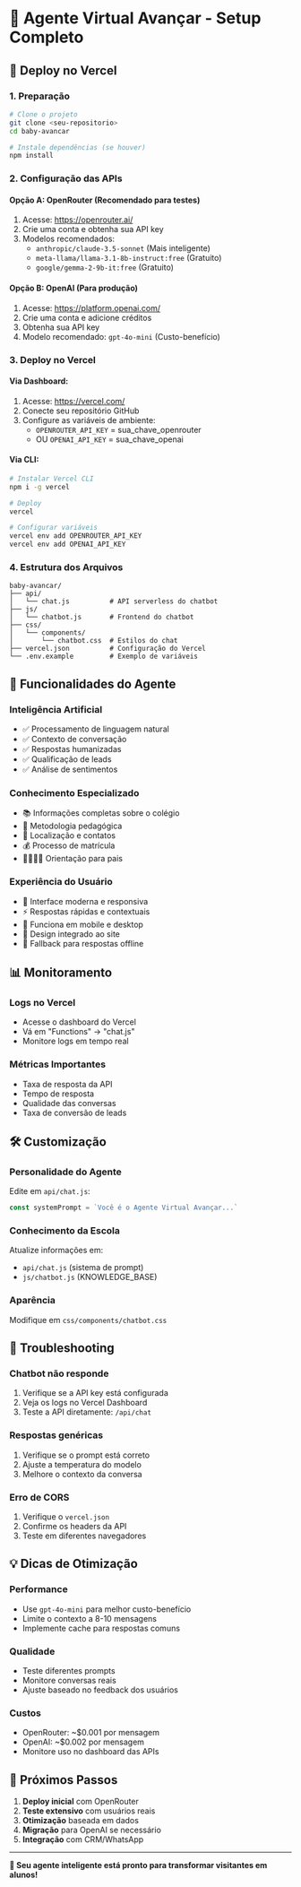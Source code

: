 # 🤖 Agente Virtual Avançar - Setup Completo

## 🚀 Deploy no Vercel

### 1. **Preparação**
```bash
# Clone o projeto
git clone <seu-repositorio>
cd baby-avancar

# Instale dependências (se houver)
npm install
```

### 2. **Configuração das APIs**

#### **Opção A: OpenRouter (Recomendado para testes)**
1. Acesse: https://openrouter.ai/
2. Crie uma conta e obtenha sua API key
3. Modelos recomendados:
   - `anthropic/claude-3.5-sonnet` (Mais inteligente)
   - `meta-llama/llama-3.1-8b-instruct:free` (Gratuito)
   - `google/gemma-2-9b-it:free` (Gratuito)

#### **Opção B: OpenAI (Para produção)**
1. Acesse: https://platform.openai.com/
2. Crie uma conta e adicione créditos
3. Obtenha sua API key
4. Modelo recomendado: `gpt-4o-mini` (Custo-benefício)

### 3. **Deploy no Vercel**

#### **Via Dashboard:**
1. Acesse: https://vercel.com/
2. Conecte seu repositório GitHub
3. Configure as variáveis de ambiente:
   - `OPENROUTER_API_KEY` = sua_chave_openrouter
   - OU `OPENAI_API_KEY` = sua_chave_openai

#### **Via CLI:**
```bash
# Instalar Vercel CLI
npm i -g vercel

# Deploy
vercel

# Configurar variáveis
vercel env add OPENROUTER_API_KEY
vercel env add OPENAI_API_KEY
```

### 4. **Estrutura dos Arquivos**
```
baby-avancar/
├── api/
│   └── chat.js          # API serverless do chatbot
├── js/
│   └── chatbot.js       # Frontend do chatbot
├── css/
│   └── components/
│       └── chatbot.css  # Estilos do chat
├── vercel.json          # Configuração do Vercel
└── .env.example         # Exemplo de variáveis
```

## 🧠 Funcionalidades do Agente

### **Inteligência Artificial**
- ✅ Processamento de linguagem natural
- ✅ Contexto de conversação
- ✅ Respostas humanizadas
- ✅ Qualificação de leads
- ✅ Análise de sentimentos

### **Conhecimento Especializado**
- 📚 Informações completas sobre o colégio
- 🎯 Metodologia pedagógica
- 📍 Localização e contatos
- 💰 Processo de matrícula
- 👨‍👩‍👧‍👦 Orientação para pais

### **Experiência do Usuário**
- 💬 Interface moderna e responsiva
- ⚡ Respostas rápidas e contextuais
- 📱 Funciona em mobile e desktop
- 🎨 Design integrado ao site
- 🔄 Fallback para respostas offline

## 📊 Monitoramento

### **Logs no Vercel**
- Acesse o dashboard do Vercel
- Vá em "Functions" → "chat.js"
- Monitore logs em tempo real

### **Métricas Importantes**
- Taxa de resposta da API
- Tempo de resposta
- Qualidade das conversas
- Taxa de conversão de leads

## 🛠️ Customização

### **Personalidade do Agente**
Edite em `api/chat.js`:
```javascript
const systemPrompt = `Você é o Agente Virtual Avançar...`
```

### **Conhecimento da Escola**
Atualize informações em:
- `api/chat.js` (sistema de prompt)
- `js/chatbot.js` (KNOWLEDGE_BASE)

### **Aparência**
Modifique em `css/components/chatbot.css`

## 🔧 Troubleshooting

### **Chatbot não responde**
1. Verifique se a API key está configurada
2. Veja os logs no Vercel Dashboard
3. Teste a API diretamente: `/api/chat`

### **Respostas genéricas**
1. Verifique se o prompt está correto
2. Ajuste a temperatura do modelo
3. Melhore o contexto da conversa

### **Erro de CORS**
1. Verifique o `vercel.json`
2. Confirme os headers da API
3. Teste em diferentes navegadores

## 💡 Dicas de Otimização

### **Performance**
- Use `gpt-4o-mini` para melhor custo-benefício
- Limite o contexto a 8-10 mensagens
- Implemente cache para respostas comuns

### **Qualidade**
- Teste diferentes prompts
- Monitore conversas reais
- Ajuste baseado no feedback dos usuários

### **Custos**
- OpenRouter: ~$0.001 por mensagem
- OpenAI: ~$0.002 por mensagem
- Monitore uso no dashboard das APIs

## 🎯 Próximos Passos

1. **Deploy inicial** com OpenRouter
2. **Teste extensivo** com usuários reais
3. **Otimização** baseada em dados
4. **Migração** para OpenAI se necessário
5. **Integração** com CRM/WhatsApp

---

**🚀 Seu agente inteligente está pronto para transformar visitantes em alunos!**